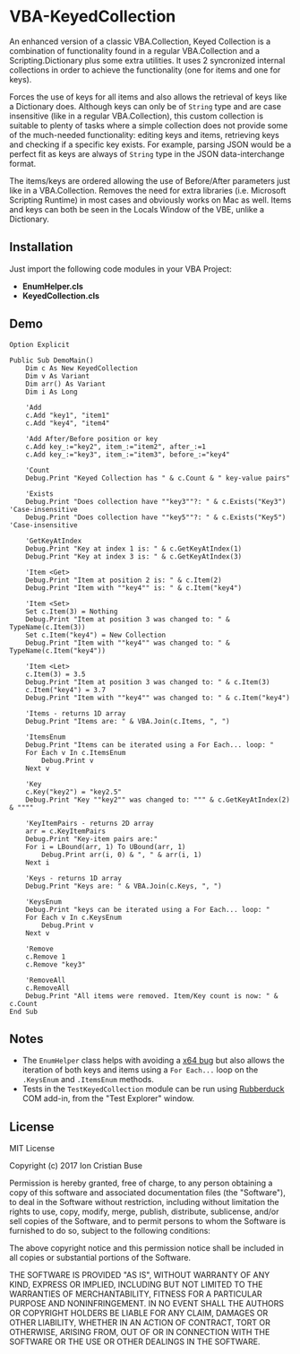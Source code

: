 # VBA-KeyedCollection

An enhanced version of a classic VBA.Collection, Keyed Collection is a combination of functionality found in a regular VBA.Collection and a Scripting.Dictionary plus some extra utilities. It uses 2 syncronized internal collections in order to achieve the functionality (one for items and one for keys). 

Forces the use of keys for all items and also allows the retrieval of keys like a Dictionary does. Although keys can only be of ```String``` type and are case insensitive (like in a regular VBA.Collection), this custom collection is suitable to plenty of tasks where a simple collection does not provide some of the much-needed functionality: editing keys and items, retrieving keys and checking if a specific key exists. For example, parsing JSON would be a perfect fit as keys are always of ```String``` type in the JSON data-interchange format.

The items/keys are ordered allowing the use of Before/After parameters just like in a VBA.Collection. Removes the need for extra libraries (i.e. Microsoft Scripting Runtime) in most cases and obviously works on Mac as well. Items and keys can both be seen in the Locals Window of the VBE, unlike a Dictionary.

## Installation
Just import the following code modules in your VBA Project:
* **EnumHelper.cls**
* **KeyedCollection.cls**

## Demo

```VBA
Option Explicit

Public Sub DemoMain()
    Dim c As New KeyedCollection
    Dim v As Variant
    Dim arr() As Variant
    Dim i As Long
    
    'Add
    c.Add "key1", "item1"
    c.Add "key4", "item4"
    
    'Add After/Before position or key
    c.Add key_:="key2", item_:="item2", after_:=1
    c.Add key_:="key3", item_:="item3", before_:="key4"
    
    'Count
    Debug.Print "Keyed Collection has " & c.Count & " key-value pairs"
    
    'Exists
    Debug.Print "Does collection have ""key3""?: " & c.Exists("Key3") 'Case-insensitive
    Debug.Print "Does collection have ""key5""?: " & c.Exists("Key5") 'Case-insensitive
    
    'GetKeyAtIndex
    Debug.Print "Key at index 1 is: " & c.GetKeyAtIndex(1)
    Debug.Print "Key at index 3 is: " & c.GetKeyAtIndex(3)
    
    'Item <Get>
    Debug.Print "Item at position 2 is: " & c.Item(2)
    Debug.Print "Item with ""key4"" is: " & c.Item("key4")
    
    'Item <Set>
    Set c.Item(3) = Nothing
    Debug.Print "Item at position 3 was changed to: " & TypeName(c.Item(3))
    Set c.Item("key4") = New Collection
    Debug.Print "Item with ""key4"" was changed to: " & TypeName(c.Item("key4"))
    
    'Item <Let>
    c.Item(3) = 3.5
    Debug.Print "Item at position 3 was changed to: " & c.Item(3)
    c.Item("key4") = 3.7
    Debug.Print "Item with ""key4"" was changed to: " & c.Item("key4")

    'Items - returns 1D array
    Debug.Print "Items are: " & VBA.Join(c.Items, ", ")
    
    'ItemsEnum
    Debug.Print "Items can be iterated using a For Each... loop: "
    For Each v In c.ItemsEnum
        Debug.Print v
    Next v
    
    'Key
    c.Key("key2") = "key2.5"
    Debug.Print "Key ""key2"" was changed to: """ & c.GetKeyAtIndex(2) & """"
    
    'KeyItemPairs - returns 2D array
    arr = c.KeyItemPairs
    Debug.Print "Key-item pairs are:"
    For i = LBound(arr, 1) To UBound(arr, 1)
        Debug.Print arr(i, 0) & ", " & arr(i, 1)
    Next i
    
    'Keys - returns 1D array
    Debug.Print "Keys are: " & VBA.Join(c.Keys, ", ")
    
    'KeysEnum
    Debug.Print "keys can be iterated using a For Each... loop: "
    For Each v In c.KeysEnum
        Debug.Print v
    Next v

    'Remove
    c.Remove 1
    c.Remove "key3"
    
    'RemoveAll
    c.RemoveAll
    Debug.Print "All items were removed. Item/Key count is now: " & c.Count
End Sub
```

## Notes
* The ```EnumHelper``` class helps with avoiding a [x64 bug](https://stackoverflow.com/questions/63848617/bug-with-for-each-enumeration-on-x64-custom-classes) but also allows the iteration of both keys and items using a ```For Each...``` loop on the ```.KeysEnum``` and ```.ItemsEnum``` methods.
* Tests in the ```TestKeyedCollection``` module can be run using [Rubberduck](https://rubberduckvba.com/) COM add-in, from the "Test Explorer" window.

## License
MIT License

Copyright (c) 2017 Ion Cristian Buse

Permission is hereby granted, free of charge, to any person obtaining a copy of this software and associated documentation files (the "Software"), to deal in the Software without restriction, including without limitation the rights to use, copy, modify, merge, publish, distribute, sublicense, and/or sell copies of the Software, and to permit persons to whom the Software is furnished to do so, subject to the following conditions:

The above copyright notice and this permission notice shall be included in all copies or substantial portions of the Software.

THE SOFTWARE IS PROVIDED "AS IS", WITHOUT WARRANTY OF ANY KIND, EXPRESS OR IMPLIED, INCLUDING BUT NOT LIMITED TO THE WARRANTIES OF MERCHANTABILITY, FITNESS FOR A PARTICULAR PURPOSE AND NONINFRINGEMENT. IN NO EVENT SHALL THE AUTHORS OR COPYRIGHT HOLDERS BE LIABLE FOR ANY CLAIM, DAMAGES OR OTHER LIABILITY, WHETHER IN AN ACTION OF CONTRACT, TORT OR OTHERWISE, ARISING FROM, OUT OF OR IN CONNECTION WITH THE SOFTWARE OR THE USE OR OTHER DEALINGS IN THE SOFTWARE.